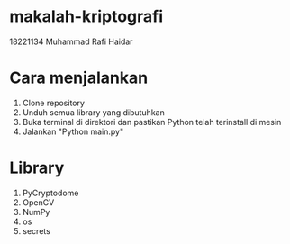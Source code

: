 # makalah-kriptografi
18221134
Muhammad Rafi Haidar

# Cara menjalankan
1. Clone repository
2. Unduh semua library yang dibutuhkan
3. Buka terminal di direktori dan pastikan Python telah terinstall di mesin
4. Jalankan "Python main.py"

# Library
1. PyCryptodome
2. OpenCV
3. NumPy
4. os
5. secrets
